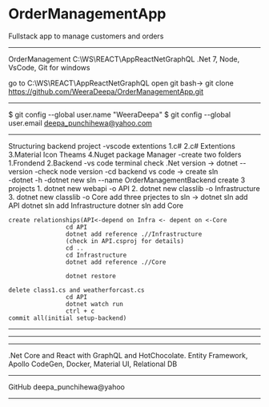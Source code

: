 # OrderManagementApp

Fullstack app to manage customers and orders

---

OrderManagement
C:\WS\REACT\AppReactNetGraphQL
.Net 7, Node, VsCode, Git for windows

go to C:\WS\REACT\AppReactNetGraphQL
open git bash-> git clone https://github.com/WeeraDeepa/OrderManagementApp.git

---

$ git config --global user.name "WeeraDeepa"
$ git config --global user.email deepa_punchihewa@yahoo.com

---

Structuring backend project
-vscode extentions 1.c# 2.c# Extentions 3.Material Icon Theams 4.Nuget package Manager
-create two folders 1.Frondend 2.Backend
-vs code terminal check .Net version -> dotnet --version
-check node version
-cd backend vs code -> create sln  
-dotnet -h
-dotnet new sln --name OrderManagementBackend
create 3 projects 1. dotnet new webapi -o API 2. dotnet new classlib -o Infrastructure 3. dotnet new classlib -o Core
add three prjectes to sln -> dotnet sln add API
dotnet sln add Infrastructure
dotner sln add Core

    create relationships(API<-depend on Infra <- depent on <-Core
    				cd API
    				dotnet add reference .//Infrastructure
    				(check in API.csproj for details)
    				cd ..
    				cd Infrastructure
    				dotnet add reference .//Core

    				dotnet restore

    delete class1.cs and weatherforcast.cs
    				cd API
    				dotnet watch run
    				ctrl + c
    commit all(initial setup-backend)

---

---

---

.Net Core and React with GraphQL and HotChocolate. Entity Framework,
Apollo CodeGen, Docker, Material UI, Relational DB

---

GitHub deepa_punchihewa@yahoo

---
